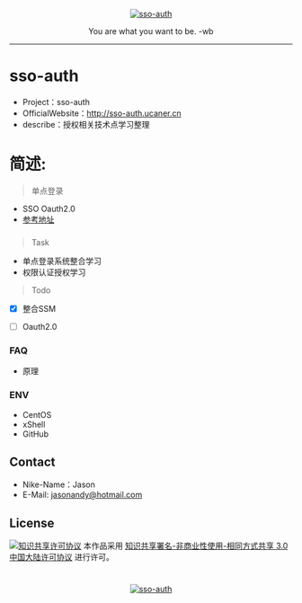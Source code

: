 <p align=center>
  <a href="https://github.com/Jasonandy/sso-auth">
    <img src="http://upload-images.jianshu.io/upload_images/7802425-9eb1bcd006e34aa6.png?imageMogr2/auto-orient/strip%7CimageView2/2/w/1240" alt="sso-auth" >
  </a>
</p>
<p align=center>
  You are what you want to be. -wb
</p>

---- 

# sso-auth
* Project：sso-auth
* OfficialWebsite：http://sso-auth.ucaner.cn
* describe：授权相关技术点学习整理

# 简述:
> 单点登录
- SSO Oauth2.0
- [参考地址](https://www.cnblogs.com/ywlaker/p/6113927.html)


###

> Task
- 单点登录系统整合学习
- 权限认证授权学习


> Todo
- [X] 整合SSM
- [ ] Oauth2.0


### FAQ
- 原理


### ENV
- CentOS
- xShell
- GitHub

## Contact
- Nike-Name：Jason
- E-Mail: jasonandy@hotmail.com


## License
<a rel="license" href="http://creativecommons.org/licenses/by-nc-sa/3.0/cn/"><img alt="知识共享许可协议" style="border-width:0" src="https://i.creativecommons.org/l/by-nc-sa/3.0/cn/88x31.png" /></a>
本作品采用 <a rel="license" href="http://creativecommons.org/licenses/by-nc-sa/3.0/cn/">知识共享署名-非商业性使用-相同方式共享 3.0 中国大陆许可协议</a> 进行许可。

#
<p align=center>
  <a href="https://github.com/Jasonandy/sso-auth">
    <img src="http://upload-images.jianshu.io/upload_images/7802425-bb910b4ae954107a.png?imageMogr2/auto-orient/strip%7CimageView2/2/w/1240" alt="sso-auth" >
  </a>
</p>